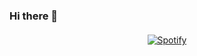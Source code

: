### Hi there 👋

<p align="center">
  <a href="https://open.spotify.com/playlist/1WaQlHLL6NivocvHLxsp1J">
    <img src="https://cdn3.iconfinder.com/data/icons/social-media-2068/64/_spotify-256.png" alt="Spotify" style="vertical-align:top; margin:4px">
  </a>
</p>
<!--
**cd-x/cd-x** is a ✨ _special_ ✨ repository because its `README.md` (this file) appears on your GitHub profile.

Here are some ideas to get you started:

- 🔭 I’m currently working on ...
- 🌱 I’m currently learning ...
- 👯 I’m looking to collaborate on ...
- 🤔 I’m looking for help with ...
- 💬 Ask me about ...
- 📫 How to reach me: ...
- 😄 Pronouns: ...
- ⚡ Fun fact: ...
-->
